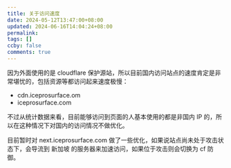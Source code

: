 ```yaml
---
title: 关于访问速度
date: 2024-05-12T13:47:00+08:00
updated: 2024-06-16T14:04:24+08:00
permalink: 
tags: []
ccby: false
comments: true
---
```

因为外面使用的是 cloudflare 保护源站，所以目前国内访问站点的速度肯定是非常堪忧的，包括资源等都访问起来速度极慢：

+ cdn.iceprosurface.om
+ iceprosurface.com

不过从统计数据来看，目前能够访问到页面的人基本使用的都是非国内 IP 的，所以在这种情况下对国内的访问情况不做优化。

目前暂时对 next.iceprosurface.com 做了一些优化，如果说站点尚未处于攻击状态下，会导流到 新加坡 的服务器来加速访问，如果位于攻击则会切换为 cf 防御。
